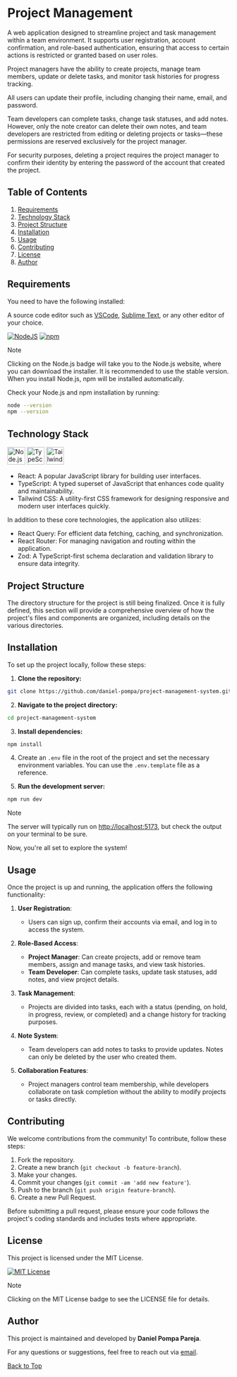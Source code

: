 # Project Management

A web application designed to streamline project and task management within a team environment. It supports user registration, account confirmation, and role-based authentication, ensuring that access to certain actions is restricted or granted based on user roles.

Project managers have the ability to create projects, manage team members, update or delete tasks, and monitor task histories for progress tracking.

All users can update their profile, including changing their name, email, and password.

Team developers can complete tasks, change task statuses, and add notes. However, only the note creator can delete their own notes, and team developers are restricted from editing or deleting projects or tasks—these permissions are reserved exclusively for the project manager.

For security purposes, deleting a project requires the project manager to confirm their identity by entering the password of the account that created the project.

## Table of Contents

1. [Requirements](#requirements)
2. [Technology Stack](#technology-stack)
3. [Project Structure](#project-structure)
4. [Installation](#installation)
5. [Usage](#usage)
6. [Contributing](#contributing)
7. [License](#license)
8. [Author](#author)

## Requirements

You need to have the following installed:

A source code editor such as [VSCode](https://code.visualstudio.com/), [Sublime Text](https://www.sublimetext.com/), or any other editor of your choice.

[![NodeJS](https://img.shields.io/badge/Node.js-6DA55F.svg?style=flat&logo=node.js&logoColor=white)](https://nodejs.org/en)
[![npm](https://img.shields.io/badge/npm-%23CB3837.svg?style=flat&logo=npm&logoColor=white)](https://www.npmjs.com/)

> [!NOTE]
> Clicking on the Node.js badge will take you to the Node.js website, where you can download the installer. It is recommended to use the stable version. When you install Node.js, npm will be installed automatically.

Check your Node.js and npm installation by running:

```bash
node --version
npm --version
```

## Technology Stack

<p>
  <img src="https://skillicons.dev/icons?i=react" alt="Node.js" width="40" height="40" />
  <img src="https://skillicons.dev/icons?i=ts" alt="TypeScript" width="40" height="40" />
  <img src="https://skillicons.dev/icons?i=tailwind" alt="Tailwind CSS" width="40" height="40" />
</p>

- React: A popular JavaScript library for building user interfaces.
- TypeScript: A typed superset of JavaScript that enhances code quality and maintainability.
- Tailwind CSS: A utility-first CSS framework for designing responsive and modern user interfaces quickly.

In addition to these core technologies, the application also utilizes:

- React Query: For efficient data fetching, caching, and synchronization.
- React Router: For managing navigation and routing within the application.
- Zod: A TypeScript-first schema declaration and validation library to ensure data integrity.

## Project Structure

The directory structure for the project is still being finalized. Once it is fully defined, this section will provide a comprehensive overview of how the project's files and components are organized, including details on the various directories.

## Installation

To set up the project locally, follow these steps:

1. **Clone the repository:**

```bash
git clone https://github.com/daniel-pompa/project-management-system.git
```

2. **Navigate to the project directory:**

```bash
cd project-management-system
```

3. **Install dependencies:**

```bash
npm install
```

4. Create an `.env` file in the root of the project and set the necessary environment variables. You can use the `.env.template` file as a reference.

5. **Run the development server:**

```bash
npm run dev
```

> [!NOTE]
> The server will typically run on <http://localhost:5173>, but check the output on your terminal to be sure.

Now, you're all set to explore the system!

## Usage

Once the project is up and running, the application offers the following functionality:

1. **User Registration**:
   - Users can sign up, confirm their accounts via email, and log in to access the system.

2. **Role-Based Access**:
   - **Project Manager**: Can create projects, add or remove team members, assign and manage tasks, and view task histories.
   - **Team Developer**: Can complete tasks, update task statuses, add notes, and view project details.

3. **Task Management**:
   - Projects are divided into tasks, each with a status (pending, on hold, in progress, review, or completed) and a change history for tracking purposes.

4. **Note System**:
   - Team developers can add notes to tasks to provide updates. Notes can only be deleted by the user who created them.

5. **Collaboration Features**:
   - Project managers control team membership, while developers collaborate on task completion without the ability to modify projects or tasks directly.

## Contributing

We welcome contributions from the community! To contribute, follow these steps:

1. Fork the repository.
2. Create a new branch (`git checkout -b feature-branch`).
3. Make your changes.
4. Commit your changes (`git commit -am 'add new feature'`).
5. Push to the branch (`git push origin feature-branch`).
6. Create a new Pull Request.

Before submitting a pull request, please ensure your code follows the project's coding standards and includes tests where appropriate.

## License

This project is licensed under the MIT License.

[![MIT License](https://img.shields.io/badge/License-MIT-brightgreen.svg)](https://choosealicense.com/licenses/mit/)

> [!NOTE]
> Clicking on the MIT License badge to see the LICENSE file for details.

## Author

This project is maintained and developed by **Daniel Pompa Pareja**.

For any questions or suggestions, feel free to reach out via [email](mailto:daniel.40.pompa@gmail.com).

[Back to Top](#table-of-contents)

